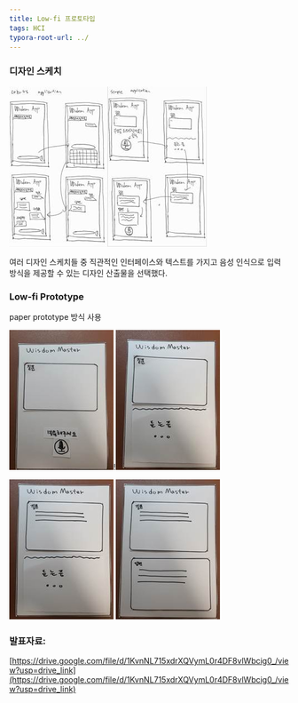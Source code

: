 ```yaml
---
title: Low-fi 프로토타입
tags: HCI
typora-root-url: ../
---
```



### 디자인 스케치

![clip_image002](/images/2023-11-28-Low-fi-prototype/clip_image002.jpg)![clip_image004](/images/2023-11-28-Low-fi-prototype/clip_image004.jpg)





여러 디자인 스케치들 중 직관적인 인터페이스와 텍스트를 가지고 음성 인식으로 입력 방식을 제공할 수 있는 디자인 산출물을 선택했다. 





### Low-fi Prototype

paper prototype 방식 사용

![img](/images/2023-11-28-Low-fi-prototype/clip_image002-1701417830436-8.jpg)!![img](/images/2023-11-28-Low-fi-prototype/clip_image004-1701417830437-9.jpg)

![img](/images/2023-11-28-Low-fi-prototype/clip_image002-1701417884616-12.jpg) ![img](/images/2023-11-28-Low-fi-prototype/clip_image004-1701417884616-13.jpg)





### 발표자료:

[https://drive.google.com/file/d/1KvnNL715xdrXQVymL0r4DF8vlWbcig0_/view?usp=drive_link](https://drive.google.com/file/d/1KvnNL715xdrXQVymL0r4DF8vlWbcig0_/view?usp=drive_link)





